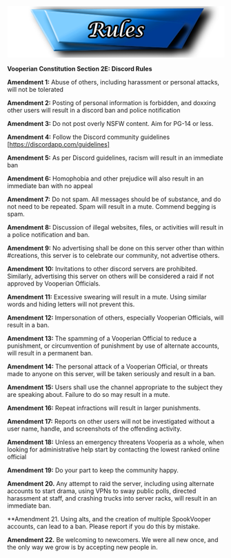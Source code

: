 ![rule banner](https://raw.githubusercontent.com/Coca16/SpookVooperArchive/main/rules_banner.png)


**Vooperian Constitution Section 2E: Discord Rules**

**Amendment 1:** Abuse of others, including harassment or personal attacks, will not be tolerated

**Amendment 2:** Posting of personal information is forbidden, and doxxing other users will result in a discord ban and police notification

**Amendment 3:** Do not post overly NSFW content. Aim for PG-14 or less.

**Amendment 4:** Follow the Discord community guidelines [https://discordapp.com/guidelines]

**Amendment 5:** As per Discord guidelines, racism will result in an immediate ban

**Amendment 6:** Homophobia and other prejudice will also result in an immediate ban with no appeal

**Amendment 7:** Do not spam. All messages should be of substance, and do not need to be repeated. Spam will result in a mute. Commend begging is spam.

**Amendment 8:** Discussion of illegal websites, files, or activities will result in a police notification and ban.

**Amendment 9:** No advertising shall be done on this server other than within #creations, this server is to celebrate our community, not advertise others.

**Amendment 10:** Invitations to other discord servers are prohibited. Similarly, advertising this server on others will be considered a raid if not approved by Vooperian Officials.

**Amendment 11:** Excessive swearing will result in a mute. Using similar words and hiding letters will not prevent this.

**Amendment 12:** Impersonation of others, especially Vooperian Officials, will result in a ban.

**Amendment 13:** The spamming of a Vooperian Official to reduce a punishment, or circumvention of punishment by use of alternate accounts, will result in a permanent ban.

**Amendment 14:** The personal attack of a Vooperian Official, or threats made to anyone on this server, will be taken seriously and result in a ban.

**Amendment 15:** Users shall use the channel appropriate to the subject they are speaking about. Failure to do so may result in a mute.

**Amendment 16:** Repeat infractions will result in larger punishments.

**Amendment 17:** Reports on other users will not be investigated without a user name, handle, and screenshots of the offending activity.

**Amendment 18:** Unless an emergency threatens Vooperia as a whole, when looking for administrative help start by contacting the lowest ranked online official

**Amendment 19:** Do your part to keep the community happy.

**Amendment 20.** Any attempt to raid the server, including using alternate accounts to start drama, using VPNs to sway public polls, directed harassment at staff, and crashing trucks into server racks, will result in an immediate ban.

**Amendment 21. Using alts, and the creation of multiple SpookVooper accounts, can lead to a ban. Please report if you do this by mistake.

**Amendment 22.** Be welcoming to newcomers. We were all new once, and the only way we grow is by accepting new people in.
